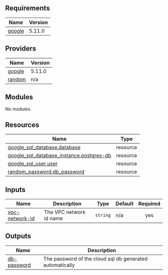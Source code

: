 ## Requirements

| Name | Version |
|------|---------|
| <a name="requirement_google"></a> [google](#requirement\_google) | 5.11.0 |

## Providers

| Name | Version |
|------|---------|
| <a name="provider_google"></a> [google](#provider\_google) | 5.11.0 |
| <a name="provider_random"></a> [random](#provider\_random) | n/a |

## Modules

No modules.

## Resources

| Name | Type |
|------|------|
| [google_sql_database.database](https://registry.terraform.io/providers/hashicorp/google/5.11.0/docs/resources/sql_database) | resource |
| [google_sql_database_instance.postgres-db](https://registry.terraform.io/providers/hashicorp/google/5.11.0/docs/resources/sql_database_instance) | resource |
| [google_sql_user.user](https://registry.terraform.io/providers/hashicorp/google/5.11.0/docs/resources/sql_user) | resource |
| [random_password.db_password](https://registry.terraform.io/providers/hashicorp/random/latest/docs/resources/password) | resource |

## Inputs

| Name | Description | Type | Default | Required |
|------|-------------|------|---------|:--------:|
| <a name="input_vpc-network-id"></a> [vpc-network-id](#input\_vpc-network-id) | The VPC network id name | `string` | n/a | yes |

## Outputs

| Name | Description |
|------|-------------|
| <a name="output_db-password"></a> [db-password](#output\_db-password) | The password of the cloud sql db generated automatically |

